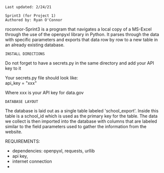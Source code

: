     Last updated: 2/24/21

    Sprint3 (for Project 1)
    Authored by: Ryan O'Connor

roconnor-Sprint3 is a program that navigates a local copy of a MS-Excel through the use of the openpyxl library in Python. It parses through the data with specific parameters and exports that data row by row to a new table in an already existing database.

    INSTALL DIRECTIONS

Do not forget to have a secrets.py in the same directory and add your API key to it 

Your secrets.py file should look like:  
      api_key = "xxx"
    
Where xxx is your API key for data.gov


    DATABASE LAYOUT

The database is laid out as a single table labeled 'school_export'. Inside this table is a school_id which is used as the primary key for the table. The data we collect is then imported into the database with columns that are labeled similar to the field parameters used to gather the information from the website.  

REQUIREMENTS:
- dependencies: openpyxl, requests, urllib
- api key,
- internet connection
- 